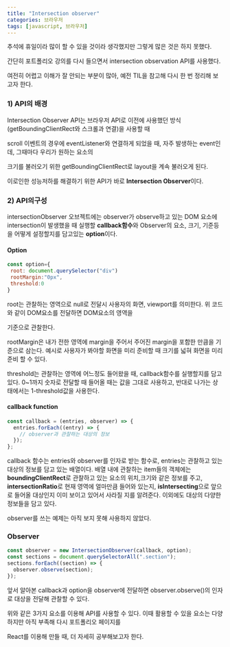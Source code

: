 ```yaml
---
title: "Intersection observer"
categories: 브라우저
tags: [javascript, 브라우저]
---
```


추석에 휴일이라 많이 할 수 있을 것이라 생각했지만 그렇게 많은 것은 하지 못했다.

간단히 포트폴리오 강의를 다시 들으면서 intersection observation API를 사용했다.

여전히 어렵고 이해가 잘 안되는 부분이 많아, 예전 TIL을 참고해 다시 한 번 정리해 보고자 한다.

### 1) API의 배경

Intersection Observer API는 브라우저 API로 이전에 사용했던 방식 (getBoundingClientRect와 스크롤과 연결)을 사용할 때

scroll 이벤트의 경우에 eventListener와 연결하게 되었을 때, 자주 발생하는 event인데, 그때마다 우리가 원하는 요소의

크기를 불러오기 위한 getBoundingClientRect로 layout을 계속 불러오게 된다.

이로인한 성능저하를 해결하기 위한 API가 바로 <strong>Intersection Observer</strong>이다.

### 2) API의구성

intersectionObserver 오브젝트에는 observer가 observe하고 있는 DOM 요소에 intersection이 발생했을 때 실행할 **callback함수**와 Observer의 요소, 크기, 기준등을 어떻게 설정할지를 담고있는 **option**이다.

#### Option

```javascript
const option={
 root: document.querySelector("div")
 rootMargin:"0px",
 threshold:0
}
```

root는 관찰하는 영역으로 null로 전달시 사용자의 화면, viewport를 의미한다. 위 코드와 같이 DOM요소를 전달하면 DOM요소의 영역을

기준으로 관찰한다.

rootMargin은 내가 전한 영역에 margin을 주어서 주어진 margin을 포함한 만큼을 기준으로 삼는다. 예시로 사용자가 봐야할 화면을 미리 준비할 때 크기를 넓혀 화면을 미리 준비 할 수 있다.

threshold는 관찰하는 영역에 어느정도 들어왔을 때, callback함수를 실행할지를 담고 있다. 0~1까지 숫자로 전달할 때 들어올 때는 값을 그대로 사용하고, 반대로 나가는 상태에서는 1-threshold값을 사용한다.

#### callback function

```javascript
const callback = (entries, observer) => {
  entries.forEach((entry) => {
    // observer과 관찰하는 대상의 정보
  });
};
```

callback 함수는 entries와 observer를 인자로 받는 함수로, entries는 관찰하고 있는 대상의 정보를 담고 있는 배열이다. 배열 내에 관찰하는 item들의 객체에는 **boundingClientRect**로 관찰하고 있는 요소의 위치,크기와 같은 정보를 주고, **intersectionRatio**로 현재 영역에 얼마만큼 들어와 있는지, **isIntersecting**으로 앞으로 들어올 대상인지 이미 보이고 있어서 사라질 지를 알려준다. 이외에도 대상의 다양한 정보들을 담고 있다.

observer를 쓰는 예제는 아직 보지 못해 사용하지 않았다.

### Observer

```javascript
const observer = new IntersectionObserver(callback, option);
const sections = document.querySelectorAll(".section");
sections.forEach((section) => {
  observer.observe(section);
});
```

앞서 알아본 callback과 option을 observer에 전달하면 observer.observe()의 인자로 대상을 전달해 관찰할 수 있다.

위와 같은 3가지 요소를 이용해 API를 사용할 수 있다. 이때 활용할 수 있을 요소는 다양하지만 아직 부족해 다시 포트폴리오 페이지를

React를 이용해 만들 때, 더 자세히 공부해보고자 한다.
